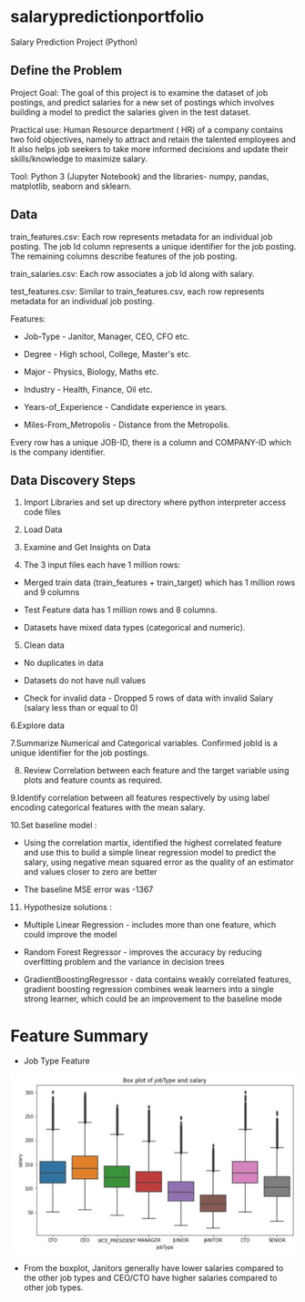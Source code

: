 # salarypredictionportfolio

 Salary Prediction Project (Python)

## Define the Problem

 Project Goal: The goal of this project is to examine the dataset of job postings, and predict salaries for a new set of postings which involves building a model to predict the   salaries given in the test dataset.

 Practical use: Human Resource department ( HR) of a company contains two fold objectives, namely to attract and retain the talented employees and It also helps job seekers to take more informed decisions and update their skills/knowledge to maximize salary.
 
 Tool: Python 3 (Jupyter Notebook) and the libraries- numpy, pandas, matplotlib, seaborn and sklearn.

## Data

train_features.csv: Each row represents metadata for an individual job posting. The job Id column represents a unique identifier for the job posting. The remaining columns describe features of the job posting.

train_salaries.csv: Each row associates a job Id along with salary.

test_features.csv: Similar to train_features.csv, each row represents metadata for an individual job posting.

Features:

* Job-Type - Janitor, Manager, CEO, CFO etc.

* Degree - High school, College, Master's etc.

* Major - Physics, Biology, Maths etc.

* Industry - Health, Finance, Oil etc.

* Years-of_Experience - Candidate experience in years.

* Miles-From_Metropolis - Distance from the Metropolis.

Every row has a unique JOB-ID, there is a column and COMPANY-ID which is the company identifier.

## Data Discovery Steps
1. Import Libraries and set up directory where python interpreter access code files

2. Load Data

3. Examine and Get Insights on Data

4. The 3 input files each have 1 million rows:

  - Merged train data (train_features + train_target) which has 1 million rows and 9 columns

  - Test Feature data has 1 million rows and 8 columns.

  - Datasets have mixed data types (categorical and numeric).

5. Clean data

  - No duplicates in data

  - Datasets do not have null values

  - Check for invalid data - Dropped 5 rows of data with invalid Salary (salary less than or equal to 0)

6.Explore data

7.Summarize Numerical and Categorical variables. Confirmed jobId is a unique identifier for the job postings.

8. Review Correlation between each feature and the target variable using plots and feature counts as required.

9.Identify correlation between all features respectively by using label encoding categorical features with the mean salary.

10.Set baseline model :

  - Using the correlation martix, identified the highest correlated feature and use this to build a simple linear regression model to predict the salary, using negative mean     squared error as the quality of an estimator and values closer to zero are better
  
  - The baseline MSE error was -1367

11. Hypothesize solutions : 
 
  - Multiple Linear Regression - includes more than one feature, which could improve the model
  
  - Random Forest Regressor - improves the accuracy by reducing overfitting problem and the variance in decision trees

  - GradientBoostingRegressor - data contains weakly correlated features, gradient boosting regression combines weak learners into a single strong learner, which could be an     improvement to the baseline mode
  
  # Feature Summary
  
 * Job Type Feature
  
  ![](Images/JobType.JPG)
  
   * From the boxplot, Janitors generally have lower salaries compared to the other job types and CEO/CTO have higher salaries compared to other job types.
  
   
     
